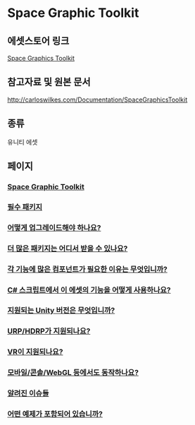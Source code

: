 # Space Graphic Toolkit

## 에셋스토어 링크

[Space Graphics Toolkit](https://prf.hn/l/5mvlO2o)

## 참고자료 및 원본 문서

http://carloswilkes.com/Documentation/SpaceGraphicsToolkit

## 종류

유니티 에셋

## 페이지

### [Space Graphic Toolkit](./pages/space-graphics-toolkit.md)
### [필수 패키지](./pages/required-packages.md)
### [어떻게 업그레이드해야 하나요?](./pages/how-do-i-upgrade.md)
### [더 많은 패키지는 어디서 받을 수 있나요?](./pages/where-do-i-get-more-pack.md)
### [각 기능에 많은 컴포넌트가 필요한 이유는 무엇입니까?](./pages/why-does-each-feature-require-so-many-components.md)
### [C# 스크립트에서 이 에셋의 기능을 어떻게 사용하나요?](./pages/how-do-i-use-this-from-csharp.md)
### [지원되는 Unity 버전은 무엇입니까?](./pages/which-versions-of-unity-are-supported.md)
### [URP/HDRP가 지원되나요?](./pages/is-urp-hdrp-supported.md)
### [VR이 지원되나요?](./pages/is-vr-supported.md)
### [모바일/콘솔/WebGL 등에서도 동작하나요?](./pages/does-this-work-on-mobile-console-webgl-etc.md)
### [알려진 이슈들](./pages/known-issues.md)
### [어떤 예제가 포함되어 있습니까?](./pages/what-examples-are-included.md)
